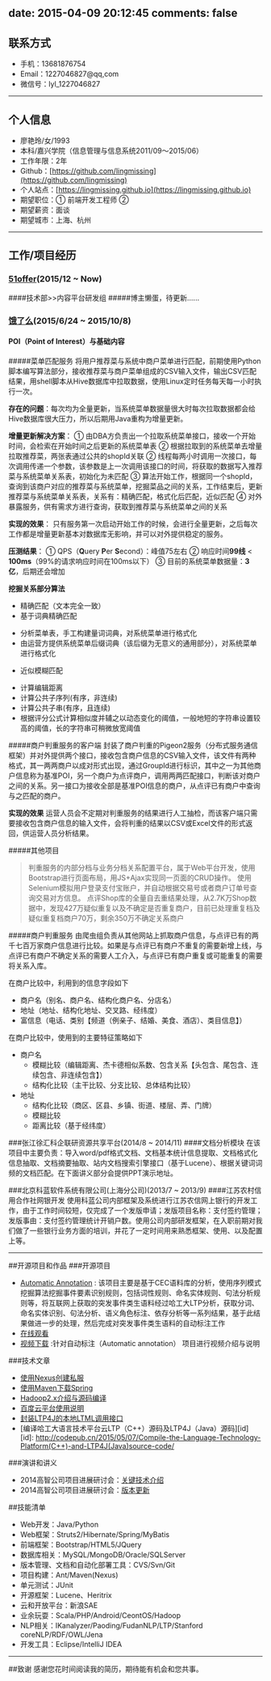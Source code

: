 date: 2015-04-09 20:12:45
comments: false
---
## 联系方式

- 手机：13681876754
- Email：1227046827@qq,com
- 微信号：lyl_1227046827

---

## 个人信息
 - 廖艳玲/女/1993
 - 本科/嘉兴学院（信息管理与信息系统2011/09～2015/06）
 - 工作年限：2年
 - Github：[https://github.com/lingmissing](https://github.com/lingmissing)
 - 个人站点：[https://lingmissing.github.io](https://lingmissing.github.io)
 - 期望职位：① 前端开发工程师 ② 
 - 期望薪资：面谈
 - 期望城市：上海、杭州

---
## 工作/项目经历
### [51offer](http://www.51offer.com)(2015/12 ~ Now)
####技术部>>内容平台研发组
#####博主懒蛋，待更新......

### [饿了么](http://www.ele.me/)(2015/6/24 ~ 2015/10/8)
#### POI（Point of Interest）与基础内容
#####菜单匹配服务
将用户推荐菜与系统中商户菜单进行匹配，前期使用Python脚本编写算法部分，接收推荐菜与商户菜单组成的CSV输入文件，输出CSV匹配结果，用shell脚本从Hive数据库中拉取数据，使用Linux定时任务每天每一小时执行一次。

**存在的问题**：每次均为全量更新，当系统菜单数据量很大时每次拉取数据都会给Hive数据库很大压力，所以后期用Java重构为增量更新。

**增量更新解决方案**：
① 由DBA方负责出一个拉取系统菜单接口，接收一个开始时间，会检索在开始时间之后更新的系统菜单表
② 根据拉取到的系统菜单去增量拉取推荐菜，两张表通过公共的shopId关联
② 线程每两小时调用一次接口，每次调用传递一个参数，该参数是上一次调用该接口的时间，将获取的数据写入推荐菜与系统菜单关系表，初始化为未匹配
③ 算法开始工作，根据同一个shopId，查询到该商户对应的推荐菜与系统菜单，挖掘菜品之间的关系，工作结束后，更新推荐菜与系统菜单关系表，关系有：精确匹配，格式化后匹配，近似匹配
④ 对外暴露服务，供有需求方进行查询，获取到推荐菜与系统菜单之间的关系

**实现的效果**：
只有服务第一次启动开始工作的时候，会进行全量更新，之后每次工作都是增量更新基本对数据库无影响，并可以对外提供稳定的服务。

**压测结果**：
① QPS（**Q**uery **P**er **S**econd）：峰值75左右
② 响应时间**99线** < **100ms**（99%的请求响应时间在100ms以下）
③ 目前的系统菜单数据量：**3亿**，后期还会增加

**挖掘关系部分算法**
* 精确匹配（文本完全一致）
* 基于词典精确匹配
 - 分析菜单表，手工构建量词词典，对系统菜单进行格式化
 - 由运营方提供系统菜单后缀词典（该后缀为无意义的通用部分），对系统菜单进行格式化
* 近似模糊匹配
 - 计算编辑距离
 - 计算公共子序列(有序，非连续)
 - 计算公共子串(有序，且连续)
 - 根据评分公式计算相似度并辅之以动态变化的阈值，一般地短的字符串设置较高的阈值，长的字符串可稍微放宽阈值

#####商户判重服务的客户端
封装了商户判重的Pigeon2服务（分布式服务通信框架）并对外提供两个接口，接收包含商户信息的CSV输入文件，该文件有两种格式，其一两两商户以成对形式出现，通过GroupId进行标识，其中之一为其他商户信息称为基准POI，另一个商户为点评商户，调用两两匹配接口，判断该对商户之间的关系。另一接口为接收全部是基准POI信息的商户，从点评已有商户中查询与之匹配的商户。

**实现的效果**
运营人员会不定期对判重服务的结果进行人工抽检，而该客户端只需要接收包含商户信息的输入文件，会将判重的结果以CSV或Excel文件的形式返回，供运营人员分析结果。

#####其他项目
>判重服务的内部分档与业务分档关系配置平台，属于Web平台开发，使用Bootstrap进行页面布局，用JS+Ajax实现同一页面的CRUD操作。
>使用Selenium模拟用户登录支付宝账户，并自动根据交易号或者商户订单号查询交易对方信息。
>点评Shop库的全量自去重结果处理，从2.7K万Shop数据中，发现427万疑似重复以及不确定是否重复商户，目前已处理重复档及疑似重复档商户70万，剩余350万不确定关系商户

#####商户判重服务
由爬虫组负责从其他网站上抓取商户信息，与点评已有的两千七百万家商户信息进行比较。如果是与点评已有商户不重复的需要新增上线，与点评已有商户不确定关系的需要人工介入，与点评已有商户重复或可能重复的需要将关系入库。

在商户比较中，利用到的信息字段如下
* 商户名（别名、商户名、结构化商户名、分店名）
* 地址（地址、结构化地址、交叉路、经纬度）
* 富信息（电话、类别【频道（例亲子、结婚、美食、酒店）、类目信息】）

在商户比较中，使用到的主要特征策略如下
* 商户名
   - 模糊比较（编辑距离、杰卡德相似系数、包含关系【头包含、尾包含、连续包含、非连续包含】）
   - 结构化比较（主干比较、分支比较、总体结构比较）
* 地址
     - 结构化比较（商区、区县、乡镇、街道、楼层、弄、门牌）
     - 模糊比较
     - 距离比较（基于经纬度）

###张江徐汇科企联研资源共享平台(2014/8 ~ 2014/11)
####文档分析模块
在该项目中主要负责：导入word/pdf格式文档、文档基本统计信息提取、文档格式化信息抽取、文档摘要抽取、站内文档搜索引擎接口（基于Lucene）、根据关键词词频的文档匹配。在下面讲义部分会提供PPT演示地址。

###北京科蓝软件系统有限公司(上海分公司)(2013/7 ~ 2013/9)
####江苏农村信用合作社网银开发
使用科蓝公司内部框架及系统进行江苏农信网上银行的开发工作，由于工作时间较短，仅完成了一个发版申请；发版项目名称：支付签约管理；发版事由：支付签约管理统计开销户数。使用公司内部研发框架，在入职前期对我们做了一些银行业务方面的培训，并花了一定时间用来熟悉框架、使用、以及配置上等。

---
##开源项目和作品
###开源项目
 - [Automatic Annotation](https://github.com/shijiebei2009/CEC-Automatic-Annotation) : 该项目主要是基于CEC语料库的分析，使用序列模式挖掘算法挖掘事件要素识别规则，包括词性规则、命名实体规则、句法分析规则等，将互联网上获取的突发事件类生语料经过哈工大LTP分析，获取分词、命名实体识别、句法分析、语义角色标注、依存分析等一系列结果，基于此结果做进一步的处理，然后完成对突发事件类生语料的自动标注工作
 - [在线观看](http://v.youku.com/v_show/id_XOTEzNDcyOTQ0.html)
 - [视频下载](http://pan.baidu.com/s/1nt62S7R) :针对自动标注（Automatic annotation） 项目进行视频介绍与说明

###技术文章

- [使用Nexus创建私服](http://blog.csdn.net/shijiebei2009/article/details/41924965)
- [使用Maven下载Spring](http://blog.csdn.net/shijiebei2009/article/details/41872081)
- [Hadoop2.x介绍与源码编译](http://blog.csdn.net/shijiebei2009/article/details/40716517)
- [百度云平台使用说明](http://blog.csdn.net/shijiebei2009/article/details/44307923)
- [封装LTP4J的本地LTML调用接口](http://codepub.cn/2015/05/13/Local-call-interface-of-LTP4J-project-for-LTML-encapsulation/)
- [编译哈工大语言技术平台云LTP（C++）源码及LTP4J（Java）源码][id]
[id]: http://codepub.cn/2015/05/07/Compile-the-Language-Technology-Platform(C++)-and-LTP4J(Java)source-code/

###演讲和讲义
  - 2014高智公司项目进展研讨会：[关键技术介绍](http://pan.baidu.com/s/1eQgsPeM)
  - 2014高智公司项目进展研讨会：[版本更新](http://pan.baidu.com/s/1c02H4D6)

##技能清单

- Web开发：Java/Python
- Web框架：Struts2/Hibernate/Spring/MyBatis
- 前端框架：Bootstrap/HTML5/JQuery
- 数据库相关：MySQL/MongoDB/Oracle/SQLServer
- 版本管理、文档和自动化部署工具：CVS/Svn/Git
- 项目构建：Ant/Maven(Nexus)
- 单元测试：JUnit
- 开源框架：Lucene、Heritrix
- 云和开放平台：新浪SAE
- 业余玩耍：Scala/PHP/Android/CeontOS/Hadoop
- NLP相关：IKanalyzer/Paoding/FudanNLP/LTP/Stanford coreNLP/RDF/OWL/Jena
- 开发工具：Eclipse/IntelliJ IDEA

---
##致谢
感谢您花时间阅读我的简历，期待能有机会和您共事。